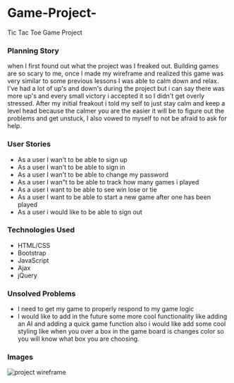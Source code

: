 # Game-Project-
Tic Tac Toe Game Project


### Planning Story
when I first found out what the project was I freaked out. Building games are so scary to me, once I made my wireframe and realized
this game was very similar to some previous lessons I was able to calm down and relax. I've had a lot of up's and down's
during the project but i can say there was more up's and every small victory i accepted it so I didn't get overly stressed.
After my initial freakout i told my self to just stay calm and keep a level head because the calmer you are the easier it
will be to figure out the problems and get unstuck, I also vowed to myself to not be afraid to ask for help.

### User Stories
- As a user I wan't to be able to sign up
- As a user I wan't to be able to sign in
- As a user I wan't to be able to change my password
- As a user I wan"t to be able to track how many games i played
- As a user I want to be able to see win lose or tie
- As a user I want to be able to start a new game after one has been played
- As a user i would like to be able to sign out


### Technologies Used
- HTML/CSS
- Bootstrap
- JavaScript
- Ajax
- jQuery


### Unsolved Problems
- I need to get my game to properly respond to my game logic
- I would like to add in the future some more cool functionality like adding an AI and adding a quick game function also i would like add some cool styling like when you over a box in the game board is changes color so you will know what box you are choosing.


### Images
![project wireframe](https://i.imgur.com/z1ZMaqC.jpg)
